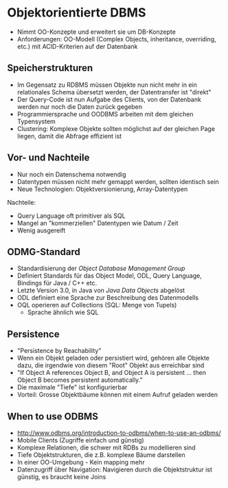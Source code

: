 # Objektorientierte DBMS
- Nimmt OO-Konzepte und erweitert sie um DB-Konzepte
- Anforderungen: OO-Modell (Complex Objects, inheritance, overriding, etc.) mit ACID-Kriterien auf der Datenbank

## Speicherstrukturen
- Im Gegensatz zu RDBMS müssen Objekte nun nicht mehr in ein relationales Schema übersetzt werden, der Datentransfer ist "direkt"
- Der Query-Code ist nun Aufgabe des Clients, von der Datenbank werden nur noch die Daten zurück gegeben
- Programmiersprache und OODBMS arbeiten mit dem gleichen Typensystem
- Clustering: Komplexe Objekte sollten möglichst auf der gleichen Page liegen, damit die Abfrage effizient ist

## Vor- und Nachteile
- Nur noch ein Datenschema notwendig
- Datentypen müssen nicht mehr gemappt werden, sollten identisch sein
- Neue Technologien: Objektversionierung, Array-Datentypen

Nachteile:
- Query Language oft primitiver als SQL
- Mangel an "kommerziellen" Datentypen wie Datum / Zeit
- Wenig ausgereift

## ODMG-Standard
- Standardisierung der *Object Database Management Group*
- Definiert Standards für das Object Model, ODL, Query Language, Bindings für Java / C++ etc.
- Letzte Version 3.0, in Java von *Java Data Objects* abgelöst
- ODL definiert eine Sprache zur Beschreibung des Datenmodells
- OQL operieren auf Collections (SQL: Menge von Tupels)
    - Sprache ähnlich wie SQL

## Persistence
- "Persistence by Reachability"
- Wenn ein Objekt geladen oder persistiert wird, gehören alle Objekte dazu, die irgendwie von diesem "Root" Objekt aus erreichbar sind
- "If Object A references Object B, and Object A is persistent … then Object B becomes persistent automatically."
- Die maximale "Tiefe" ist konfigurierbar
- Vorteil: Grosse Objektbäume können mit einem Aufruf geladen werden

## When to use ODBMS
- <http://www.odbms.org/introduction-to-odbms/when-to-use-an-odbms/>
- Mobile Clients (Zugriffe einfach und günstig)
- Komplexe Relationen, die schwer mit RDBs zu modellieren sind
- Tiefe Objektstrukturen, die z.B. komplexe Bäume darstellen
- In einer OO-Umgebung - Kein mapping mehr
- Datenzugriff über Navigation: Navigieren durch die Objektstruktur ist günstig, es braucht keine Joins
